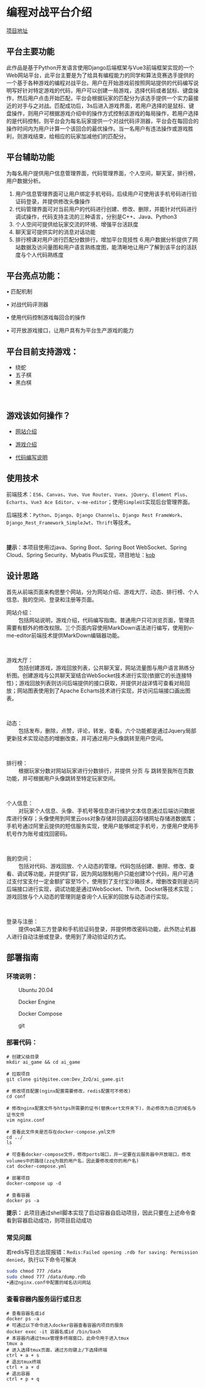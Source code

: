 # 编程对战平台介绍

[项目地址](https://github.com/ZzqForCoding/ai_game)


## 平台主要功能

此作品是基于Python开发语言使用Django后端框架与Vue3前端框架实现的一个Web网站平台，此平台主要是为了给具有编程能力的同学和算法竞赛选手提供的一个基于各种游戏的编程对战平台。用户在开始游戏前按照网站提供的代码编写说明写好针对特定游戏的代码，用户可以创建一局游戏，选择代码或者鼠标、键盘操作，然后用户点击开始匹配，平台会根据玩家的匹配分为该选手提供一个实力最接近的对手与之对战。匹配成功后，3s后进入游戏界面，若用户选择的是鼠标、键盘操作，则用户可根据游戏介绍中的操作方式控制该游戏的每局操作，若用户选择的是代码控制，则平台会为每名玩家提供一个对战代码评测器，平台会在每回合的操作时间内为用户计算一个该回合的最优操作。当一名用户有违法操作或游戏胜利，则游戏结束，给相应的玩家加减他们的匹配分。

## 平台辅助功能

为每名用户提供用户信息管理界面，代码管理界面，个人空间，聊天室，排行榜，用户数据分析。

1. 用户信息管理界面可让用户绑定手机号码，后续用户可使用该手机号码进行验证码登录，并提供修改头像操作
2. 代码管理界面可对当前用户的代码进行创建、修改、删除，并能针对代码进行调试操作，代码支持主流的三种语言，分别是C++、Java、Python3
3. 个人空间可提供给玩家交流的环境、增强平台活跃度
4. 聊天室可提供实时的消息对话功能
5. 排行榜课对用户进行匹配分数排行，增加平台竞技性
6.用户数据分析提供了网站数据及访问量图和用户语言熟练度图，能清晰地让用户了解到该平台的活跃度与个人代码熟练度

## 平台亮点功能：
• 匹配机制

• 对战代码评测器


• 使用代码控制游戏每回合的操作

• 可开放游戏接口，让用户具有为平台生产游戏的能力

## 平台目前支持游戏：

* 绕蛇
* 五子棋
* 黑白棋

<br>

## 游戏该如何操作？

* [网站介绍](https://aigame.zzqahm.top/intro/)

* [游戏介绍](https://aigame.zzqahm.top/game_intro/)

* [代码编写说明](https://aigame.zzqahm.top/codehelper/)

## 使用技术 

前端技术：`ES6`、`Canvas`、`Vue`、`Vue Router`、`Vuex`、`jQuery`、`Element Plus`、`Echarts`、`Vue3 Ace Editor`、`v-me-editor`；使用`SimpleUI`实现后台管理界面。

后端技术：`Python`、`Django`、`Django Channels`、`Django Rest FrameWork`、`Django_Rest_Framework_SimpleJwt`、`Thrift`等技术。

<br>

**提示**：本项目使用过java、Spring Boot、Spring Boot WebSocket、Spring Cloud、Spring Security、Mybatis Plus实现，项目地址：[kob](https://github.com/ZzqForCoding/king-of-bots)

## 设计思路

首先从前端页面来构思整个网站，分为网站介绍、游戏大厅、动态、排行榜、个人信息、我的空间、登录和注册等页面。


网站介绍：<br>
&nbsp;&nbsp;&nbsp;&nbsp;&nbsp;&nbsp;&nbsp;&nbsp;包括网站说明，游戏介绍，代码编写指南。普通用户只可浏览页面，管理员需要有额外的修改权限。三个页面内容使用MarkDown语法进行编写，使用到v-me-editor前端技术提供MarkDown编辑器功能。

<br>

游戏大厅：<br>
&nbsp;&nbsp;&nbsp;&nbsp;&nbsp;&nbsp;&nbsp;&nbsp;包括创建游戏，游戏回放列表，公共聊天室，网站流量图与用户语言熟练分析图。创建游戏与公共聊天室结合WebSocket技术进行实现(依据它的长连接特性)；游戏回放列表则访问后端提供的接口获取，并提供对战详情可查看对局回放；网站图表使用到了Apache Echarts技术进行实现，并访问后端接口画出图表。

<br>

动态：<br>
&nbsp;&nbsp;&nbsp;&nbsp;&nbsp;&nbsp;&nbsp;&nbsp;包括发布，删除，点赞，评论，转发，查看。六个功能都是通过Jquery局部更新技术实现动态的增删改查，并可通过用户头像跳转至用户空间。

<br>

排行榜：<br>
&nbsp;&nbsp;&nbsp;&nbsp;&nbsp;&nbsp;&nbsp;&nbsp;根据玩家分数对网站玩家进行分数排行，并提供 分页 与 跳转至我所在页数 功能，并可根据用户头像跳转至特定玩家空间。

<br>

个人信息：<br>
&nbsp;&nbsp;&nbsp;&nbsp;&nbsp;&nbsp;&nbsp;&nbsp;对玩家个人信息、头像、手机号等信息进行维护文本信息通过后端访问数据库进行保存；头像使用到阿里云oss对象存储并回调返回存储网址存储进数据库；手机号通过阿里云提供的短信服务实现，使用户能够绑定手机号，方便用户使用手机号作为账号或找回密码。

<br>

我的空间：<br>
&nbsp;&nbsp;&nbsp;&nbsp;&nbsp;&nbsp;&nbsp;&nbsp;包括对代码、游戏回放、个人动态的管理。代码包括创建、删除、修改、查看、调试等功能，并提供扩容，因为网站限制用户只能创建10个代码，用户可通过支付宝支付一定金额扩容至15个，使用到了支付宝沙箱技术，增删改查则是访问后端接口进行实现，调试功能是通过WebSocket、Thrift、Docket等技术实现；游戏回放与个人动态的管理则是查询个人玩家的回放与动态进行实现。

<br>

登录与注册：<br>
&nbsp;&nbsp;&nbsp;&nbsp;&nbsp;&nbsp;&nbsp;&nbsp;提供qq第三方登录和手机验证码登录，并提供修改密码功能，此外防止机器人进行自动注册或登录，使用到了滑动验证的方式。


## 部署指南


### 环境说明：

&nbsp;&nbsp;&nbsp;&nbsp;&nbsp;&nbsp;&nbsp;&nbsp;Ubuntu 20.04

&nbsp;&nbsp;&nbsp;&nbsp;&nbsp;&nbsp;&nbsp;&nbsp;Docker Engine

&nbsp;&nbsp;&nbsp;&nbsp;&nbsp;&nbsp;&nbsp;&nbsp;Docker Compose

&nbsp;&nbsp;&nbsp;&nbsp;&nbsp;&nbsp;&nbsp;&nbsp;git


### 部署代码：

```
# 创建父级目录
mkdir ai_game && cd ai_game

# 拉取项目
git clone git@gitee.com:Dev_ZzQ/ai_game.git  

# 修改项目配置(nginx配置需要修改，redis配置可不修改)
cd conf

# 修改nginx配置文件与https所需要的证书(替换cert文件夹下)，务必修改为自己的域名与证书文件
vim nginx.conf

# 查看此文件夹是否存在docker-compose.yml文件
cd ../
ls

# 可查看docker-compose文件，修改ports端口，并一定要在云服务器中开放端口，修改volumes中的路径(zzq为我的用户名，因此要修改成你的用户名)
cat docker-compose.yml

# 部署项目
docker-compose up -d

# 查看容器
docker ps -a
```


**提示：** 此项目通过shell脚本实现了启动容器自启动项目，因此只要在上述命令查看到容器启动成功，则项目启动成功


### 常见问题

若redis写日志出现报错：`Redis:Failed opening .rdb for saving: Permission denied`，执行以下命令可解决

```bash
sudo chmod 777 /data
sudo chmod 777 /data/dump.rdb
•通过nginx.conf中配置的域名访问网站
```

### 查看容器内服务运行或日志

```
# 查看容器名或id
docker ps -a
# 可通过以下命令进入docker容器查看容器内项目的服务
docker exec -it 容器名或id /bin/bash
# 本容器内通过tmux管理多终端窗口，此命令用于进入tmux
tmux a
# 进入选择tmux页面，通过方向键上/下选择终端
ctrl + a + s
# 退出tmux终端
ctrl + a + d
# 退出容器
ctrl + p + q
```

